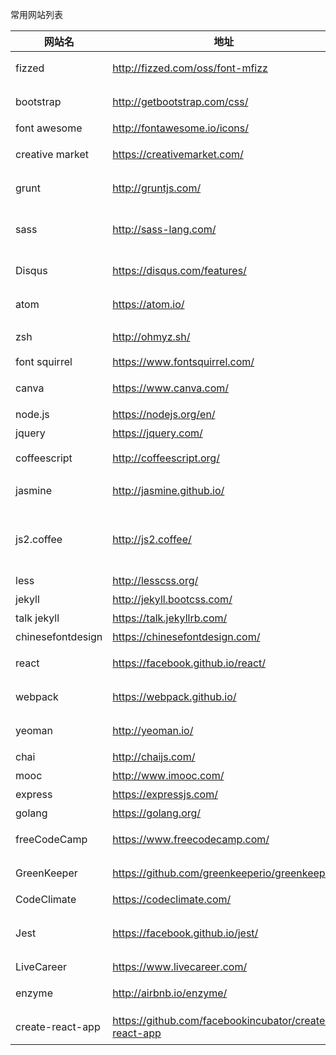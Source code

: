 常用网站列表


| 网站名 |地址| 描述|
|---|---|---|
| fizzed |http://fizzed.com/oss/font-mfizz | 一些开源项目的图标|
| bootstrap |http://getbootstrap.com/css/ | 最流行的前端开源框架|
| font awesome |http://fontawesome.io/icons/ | 常用图标 |
| creative market |https://creativemarket.com/ | 优秀设计资源 |
| grunt |http://gruntjs.com/ | grunt构建工具官方站点 |
| sass |http://sass-lang.com/ | sass预变异语言官方站点 |
| Disqus |https://disqus.com/features/ | 站点评论工具 |
| atom |https://atom.io/ |atom编辑器官方站点|
|  zsh |http://ohmyz.sh/ |逼格高的shell |
| font squirrel | https://www.fontsquirrel.com/ | 免费的字体|
| canva |  https://www.canva.com/ |  网上设计作品 |
| node.js | https://nodejs.org/en/ | node.js官网 |
| jquery | https://jquery.com/ | jquery官网 |
| coffeescript | http://coffeescript.org/ | coffeescript官网|
| jasmine | http://jasmine.github.io/ | js行为测试开发框架 |
| js2.coffee | http://js2.coffee/ | coffee跟javascript相互转换的网站 |
| less | http://lesscss.org/ | less官网 |
| jekyll | http://jekyll.bootcss.com/ | jekyll官网 |
| talk jekyll | https://talk.jekyllrb.com/ | jekyll论坛 | 
| chinesefontdesign | https://chinesefontdesign.com/ | 中文字体 |
| react | https://facebook.github.io/react/ | 引领未来的前端框架 |
| webpack | https://webpack.github.io/ | 优秀的打包工具 |
| yeoman | http://yeoman.io/ | 脚手架搭建框架 |
| chai | http://chaijs.com/ | 测试框架 |
| mooc | http://www.imooc.com/ | 幕客网 |
| express | https://expressjs.com/ | nodejs框架 |
| golang | https://golang.org/ | golang 官网 |
| freeCodeCamp | https://www.freecodecamp.com/ | 一个前端学习平台 |
| GreenKeeper | https://github.com/greenkeeperio/greenkeeper | 监控nodejs项目依赖| 
| CodeClimate | https://codeclimate.com/ | 代码评分 |
| Jest | https://facebook.github.io/jest/ | facebook的react测试框架 |
| LiveCareer | https://www.livecareer.com/ | 简历模板 |
| enzyme | http://airbnb.io/enzyme/ | 测试套件(配合jest) |
| create-react-app | https://github.com/facebookincubator/create-react-app | 创建react项目 |
